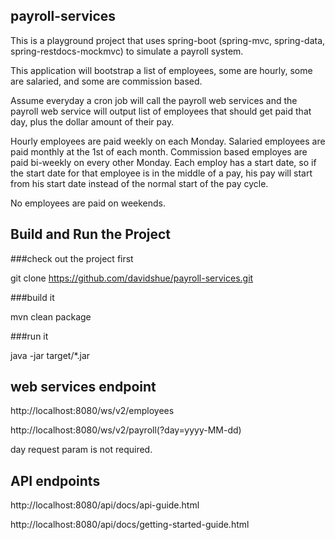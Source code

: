 ## payroll-services

This is a playground project that uses spring-boot (spring-mvc, spring-data, spring-restdocs-mockmvc) to simulate a payroll system.

This application will bootstrap a list of employees, some are hourly, some are salaried, and some are commission based.

Assume everyday a cron job will call the payroll web services and the payroll web service will output list of employees that should get
paid that day, plus the dollar amount of their pay.

Hourly employees are paid weekly on each Monday. Salaried employees are paid monthly at the 1st of each month. Commission based employes
are paid bi-weekly on every other Monday. Each employ has a start date, so if the start date for that employee is in the middle of a pay,
his pay will start from his start date instead of the normal start of the pay cycle.

No employees are paid on weekends.

## Build and Run the Project

###check out the project first

git clone https://github.com/davidshue/payroll-services.git

###build it

mvn clean package

###run it

java -jar target/*.jar

## web services endpoint
http://localhost:8080/ws/v2/employees

http://localhost:8080/ws/v2/payroll(?day=yyyy-MM-dd)

day request param is not required.

## API endpoints
http://localhost:8080/api/docs/api-guide.html

http://localhost:8080/api/docs/getting-started-guide.html